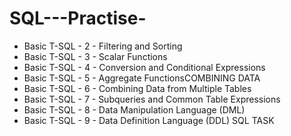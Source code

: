# SQL---Practise-
- Basic T-SQL - 2 - Filtering and Sorting 
- Basic T-SQL - 3 - Scalar Functions
- Basic T-SQL - 4 - Conversion and Conditional Expressions
- Basic T-SQL - 5 - Aggregate FunctionsCOMBINING DATA
- Basic T-SQL - 6 - Combining Data from Multiple Tables
- Basic T-SQL - 7 - Subqueries and Common Table Expressions
- Basic T-SQL - 8 - Data Manipulation Language (DML)
- Basic T-SQL - 9 - Data Definition Language (DDL)
SQL TASK 
